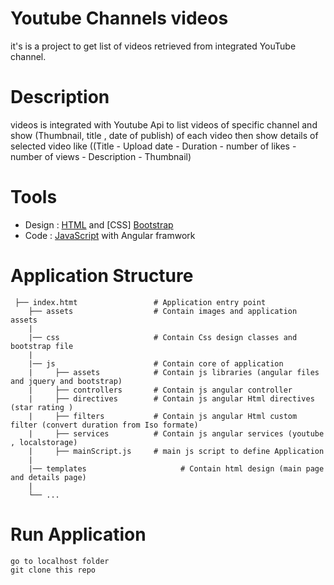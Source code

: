 # Youtube Channels videos 
it's is a project to get list of videos retrieved from integrated YouTube channel.

# Description
videos is integrated with Youtube Api to list videos of specific channel and show (Thumbnail, title , date of publish) 
of each video then show details of selected video like ((Title - Upload date - Duration - number of likes - number of
views - Description - Thumbnail)

# Tools 
- Design :
[HTML](https://www.w3schools.com/html/) and [CSS] [Bootstrap](https://getbootstrap.com/)
- Code :
[JavaScript](https://www.w3schools.com/js/default.asp) with Angular framwork 

# Application Structure
```
 ├── index.htmt                 # Application entry point 
    ├── assets                  # Contain images and application assets 
    |
    |── css                     # Contain Css design classes and bootstrap file 
    |
    |── js                      # Contain core of application
    |     ├── assets            # Contain js libraries (angular files and jquery and bootstrap)
    |     ├── controllers       # Contain js angular controller 
    |     ├── directives        # Contain js angular Html directives (star rating ) 
    |     ├── filters           # Contain js angular Html custom filter (convert duration from Iso formate) 
    |     ├── services          # Contain js angular services (youtube , localstorage)
    |     ├── mainScript.js     # main js script to define Application 
    |
    |── templates                     # Contain html design (main page and details page)
    |
    └── ...

```

# Run Application 

```
go to localhost folder 
git clone this repo 


```

